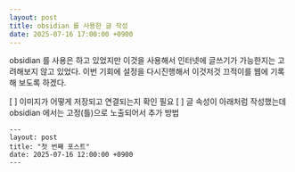 ```yaml
---
layout: post
title: obsidian 를 사용한 글 작성
date: 2025-07-16 17:00:00 +0900
---
```

obsidian 를 사용은 하고 있었지만 이것을 사용해서 
인터넷에 글쓰기가 가능한지는 고려해보지 않고 있었다. 
이번 기회에 설정을 다시진행해서 이것저것 끄적이를 웹에 기록해 보도록 하겠다. 



[ ] 이미지가 어떻게 저장되고 연결되는지 확인 필요 
[ ] 글 속성이 아래처럼 작성했는데 obsidian 에서는 고정(틀)으로 노출되어서 추가 방법 
```
---
layout: post
title: "첫 번째 포스트"
date: 2025-07-16 12:00:00 +0900
---
```
